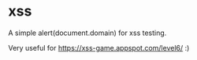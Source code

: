 # xss
A simple alert(document.domain) for xss testing. 

Very useful for 
https://xss-game.appspot.com/level6/ :) 
